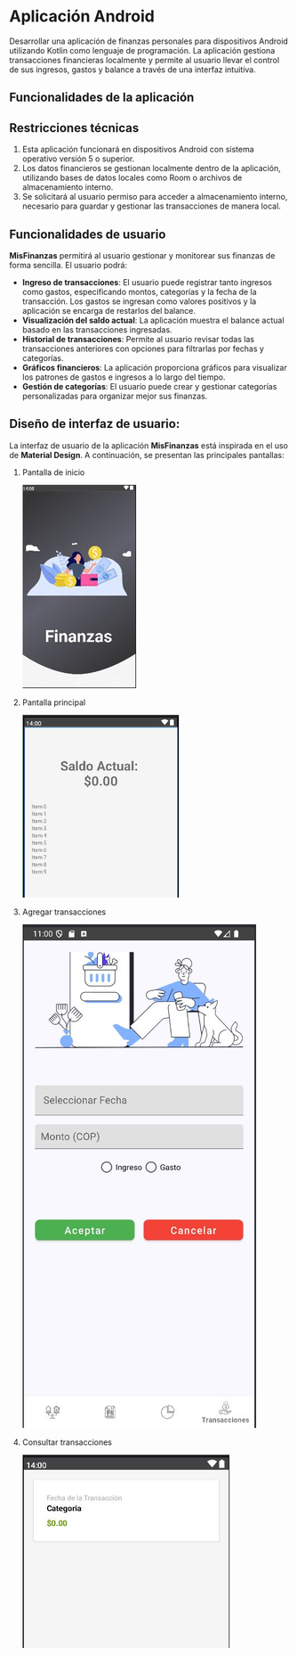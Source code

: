 
# Aplicación Android

Desarrollar una aplicación de finanzas personales para dispositivos Android utilizando Kotlin como lenguaje de programación. La aplicación gestiona transacciones financieras localmente y permite al usuario llevar el control de sus ingresos, gastos y balance a través de una interfaz intuitiva.

## Funcionalidades de la aplicación

## Restricciones técnicas
1. Esta aplicación funcionará en dispositivos Android con sistema operativo versión 5 o superior.
2. Los datos financieros se gestionan localmente dentro de la aplicación, utilizando bases de datos locales como Room o archivos de almacenamiento interno.
3. Se solicitará al usuario permiso para acceder a almacenamiento interno, necesario para guardar y gestionar las transacciones de manera local.

## Funcionalidades de usuario
**MisFinanzas** permitirá al usuario gestionar y monitorear sus finanzas de forma sencilla. El usuario podrá:

- **Ingreso de transacciones**: El usuario puede registrar tanto ingresos como gastos, especificando montos, categorías y la fecha de la transacción. Los gastos se ingresan como valores positivos y la aplicación se encarga de restarlos del balance.
- **Visualización del saldo actual**: La aplicación muestra el balance actual basado en las transacciones ingresadas.
- **Historial de transacciones**: Permite al usuario revisar todas las transacciones anteriores con opciones para filtrarlas por fechas y categorías.
- **Gráficos financieros**: La aplicación proporciona gráficos para visualizar los patrones de gastos e ingresos a lo largo del tiempo.
- **Gestión de categorías**: El usuario puede crear y gestionar categorías personalizadas para organizar mejor sus finanzas.

## Diseño de interfaz de usuario:

La interfaz de usuario de la aplicación **MisFinanzas** está inspirada en el uso de **Material Design**. A continuación, se presentan las principales pantallas:

1. Pantalla de inicio

   ![Pantalla de inicio](imagenes/intro.JPG)

2. Pantalla principal

   ![Pantalla principal](imagenes/saldo_actual.JPG)

3. Agregar transacciones 

   ![Transacciones](imagenes/transacciones.JPG)

4. Consultar transacciones 

   ![Historial](imagenes/historial.JPG)





